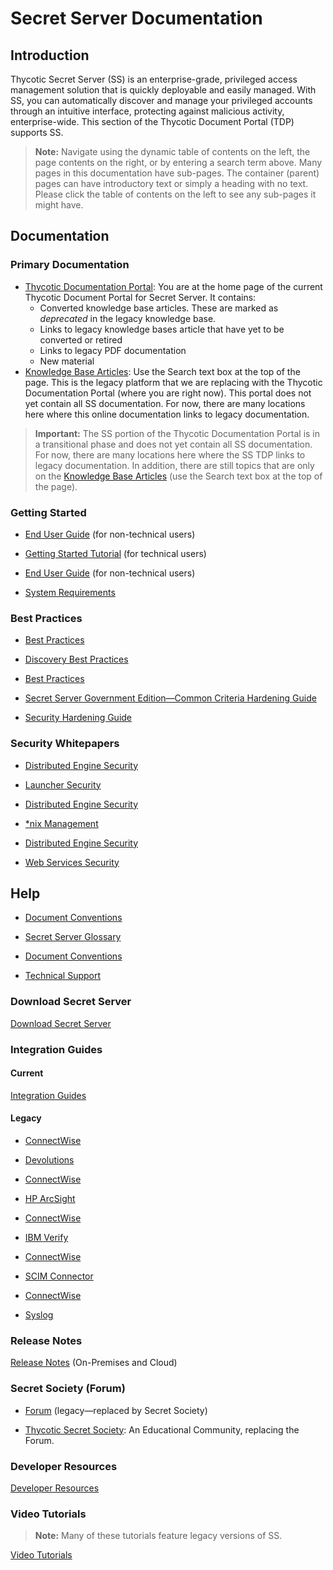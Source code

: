 [title]: # (Secret Server Documentation)
[tags]: #
[priority]: # (1000)

# Secret Server Documentation

## Introduction

Thycotic Secret Server (SS) is an enterprise-grade, privileged access management solution that is quickly deployable and easily managed. With SS, you can automatically discover and manage your privileged accounts through an intuitive interface, protecting against malicious activity, enterprise-wide. This section of the Thycotic Document Portal (TDP) supports SS.

> **Note:** Navigate using the dynamic table of contents on the left, the page contents on the right, or by entering a search term above. Many pages in this documentation have sub-pages. The container (parent) pages can have introductory text or simply a heading with no text. Please click the table of contents on the left to see any sub-pages it might have.

## Documentation

### Primary Documentation

- [Thycotic Documentation Portal](https://docs.thycotic.com/ss/): You are at the home page of the current Thycotic Document Portal for Secret Server. It contains:
  - Converted knowledge base articles. These are marked as *deprecated* in the legacy knowledge base.
  - Links to legacy knowledge bases article that have yet to be converted or retired
  - Links to legacy PDF documentation
  - New material
- [Knowledge Base Articles](https://thycotic.force.com/support/s/topic/0TO370000008fpDGAQ/secret-server): Use the Search text box at the top of the page. This is the legacy platform that we are replacing with the Thycotic Documentation Portal (where you are right now). This portal does not yet contain all SS documentation. For now, there are many locations here where this online documentation links to legacy documentation.

>**Important:** The SS portion of the Thycotic Documentation Portal is in a transitional phase and does not yet contain all SS documentation. For now, there are many locations here where the SS TDP links to legacy documentation. In addition, there are still topics that are only on the [Knowledge Base Articles](https://thycotic.force.com/support/s/topic/0TO370000008fpDGAQ/secret-server) (use the Search text box at the top of the page).

### Getting Started

- [End User Guide](https://docs.thycotic.com/ss/10.8.0/secret-server-end-user-guide) (for non-technical users) 

- [Getting Started Tutorial](https://docs.thycotic.com/ss/10.8.0/getting-started-tutorial) (for technical users)

- [End User Guide](https://docs.thycotic.com/ss/10.8.0/secret-server-end-user-guide) (for non-technical users) 

- [System Requirements](https://docs.thycotic.com/ss/10.8.0/secret-server-setup/system-requirements) 

### Best Practices  

- [Best Practices](https://thycotic.force.com/support/s/article/Best-Practices-Secret-Server)  

- [Discovery Best Practices](./discovery/discovery-best-practices/index.md)  

- [Best Practices](https://thycotic.force.com/support/s/article/Best-Practices-Secret-Server)  

- [Secret Server Government Edition—Common Criteria Hardening Guide](https://updates.thycotic.net/secretserver/documents/gov/SS_CommonCriteria_HardeningGuide_v10.pdf)

- [Security Hardening Guide](https://docs.thycotic.com/ss/10.8.0/security-hardening)  

### Security Whitepapers
- [Distributed Engine Security](https://updates.thycotic.net/secretserver/documents/SS_Sec_DistributedEngine.pdf)

- [Launcher Security](https://updates.thycotic.net/secretserver/documents/SS_Sec_Launcher.pdf) 

- [Distributed Engine Security](https://updates.thycotic.net/secretserver/documents/SS_Sec_DistributedEngine.pdf)

- [\*nix Management](https://updates.thycotic.net/secretserver/documents/SS_Sec_nixManagement.pdf)

- [Distributed Engine Security](https://updates.thycotic.net/secretserver/documents/SS_Sec_DistributedEngine.pdf)

- [Web Services Security](https://updates.thycotic.net/secretserver/documents/SS_Sec_WebServices.pdf) 

## Help

- [Document Conventions](./help/document-conventions/index.md)

- [Secret Server Glossary](./help/secret-server-glossary/index.md)

- [Document Conventions](./help/document-conventions/index.md)

- [Technical Support](./help/technical-support/index.md)

### Download Secret Server

[Download Secret Server](https://thycotic.force.com/support/s/download-onprem)

### Integration Guides

#### Current

[Integration Guides](https://docs.thycotic.com/ssi)

#### Legacy

- [ConnectWise](https://thycotic.force.com/support/s/article/ConnectWise-Integration) 

- [Devolutions](https://docs.thycotic.com/ssi/1.0.0/devolutions) 

- [ConnectWise](https://thycotic.force.com/support/s/article/ConnectWise-Integration) 

- [HP ArcSight](https://thycotic.force.com/support/s/article/HP-ArcSight-Integration) 

- [ConnectWise](https://thycotic.force.com/support/s/article/ConnectWise-Integration) 

- [IBM Verify](https://thycotic.force.com/support/s/article/IBM-Verify-Gateway-Integration) 

- [ConnectWise](https://thycotic.force.com/support/s/article/ConnectWise-Integration) 

- [SCIM Connector](https://thycotic.force.com/support/s/article/SS-INST-EXT-SCIM-Connector) 

- [ConnectWise](https://thycotic.force.com/support/s/article/ConnectWise-Integration) 

- [Syslog](https://thycotic.force.com/support/s/article/Syslog-Events-Secret-Server) 

### Release Notes

[Release Notes](./release-notes/index.md) (On-Premises and Cloud) 

### Secret Society (Forum)

- [Forum](https://thycotic.force.com/support/s/topic/0TO370000008fpDGAQ/secret-server) (legacy—replaced by Secret Society)

- [Thycotic Secret Society](https://thycotic.com/community/secret-society/): An Educational Community, replacing the Forum.

### Developer Resources

[Developer Resources](./developer-resources/index.md)

### Video Tutorials

> **Note:** Many of these tutorials feature legacy versions of SS.

[Video Tutorials](https://thycotic.force.com/support/s/videos)